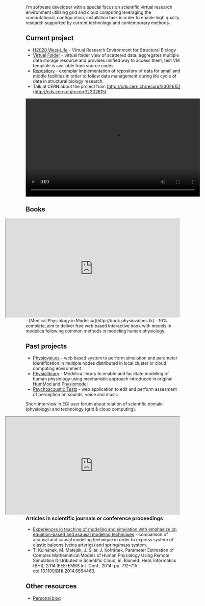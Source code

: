 I'm software developer with a special focus on scientific virtual research environment utilizing grid and cloud computing leveraging the computational, configuration, installation task in order to enable high quality research supported by current technology and contemporary methods.

## Current project
- [H2020 West-Life](https://www.west-life.eu) - Virtual Research Environment for Structural Biology
- [Virtual Folder](https://github.com/h2020-westlife-eu/west-life-wp6) - virtual folder view of scattered data, aggregates multiple data storage resource and provides unified way to access them, test VM template is available from source codes
- [Repository](https://github.com/h2020-westlife-eu/wp6-repository) - exemplar implementation of repository of data for small and middle facilities in order to follow data management during life cycle of data in structural biology research.
- Talk at CERN about the project from [http://cds.cern.ch/record/2302615](http://cds.cern.ch/record/2302615)
<video width="568" height="320" controls>
  <source src="https://mediastream.cern.ch/MediaArchive/Video/Public/WebLectures/2018/608592c27/608592c27_desktop_camera_480p_1000.mp4" type="video/mp4"  style="float:right">
Your browser does not support the video tag.
</video> 

## Books
 <iframe width="568" height="320"  style="float:right"
src="https://www.youtube.com/embed/bQP--AXRJ-Q">
</iframe> 
- [Medical Physiology in Modelica](http://book.physiovalues.tk) - 10% complete, aim to deliver free web based interactive book with models in modelica following common methods in modeling human physiology.

## Past projects
- [Physiovalues](http://www.physiovalues.tk) - web based system to perform simulation and parameter identification in multiple nodes distributed in local cluster or cloud computing environment
- [Physiolibrary](http://www.physiolibrary.org) - Modelica library to enable and facilitate modeling of human physiology using mechanistic approach introduced in original [HumMod](http://www.hummod.org) and [Physiomodel](http://www.physiomodel.org) 
- [Psychoacoustic Tests](http://physiome.lf1.cuni.cz/psychoacoustictest/) - web application to edit and perform assesment of perception on sounds, voice and music

Short interview in EGI user forum about relation of scientific domain (physiology) and technology (grid & cloud computing).
 <iframe width="568" height="320"  style="float:right"
src="https://www.youtube.com/embed/hRlFrwQiN3o">
</iframe> 

### Articles in scientific journals or conference proceedings
- [Experiences in teaching of modeling and simulation with emphasize on equation-based and acausal modeling techniques](https://ieeexplore.ieee.org/document/7319192/) - comparison of acausal and causal modeling technique in order to express system of elastic baloons (veins arteries) and spring/mass system.
- T. Kulhánek, M. Mateják, J. Šilar, J. Kofránek, Parameter Estimation of Complex Mathematical Models of Human Physiology Using Remote Simulation Distributed in Scientific Cloud, in: Biomed. Heal. Informatics (BHI), 2014 IEEE-EMBS Int. Conf., 2014: pp. 712–715. doi:10.1109/BHI.2014.6864463.

## Other resources
- [Personal blog](https://tomaskulhanek.github.io/blog)
